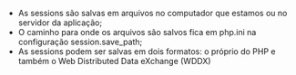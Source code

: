 * As sessions são salvas em arquivos no computador que estamos ou no servidor da aplicação;
* O caminho para onde os arquivos são salvos fica em php.ini na configuração session.save_path; 
* As sessions podem ser salvas em dois formatos: o próprio do PHP e também o Web Distributed Data eXchange (WDDX)